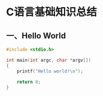 # C语言基础知识总结

## 一、Hello World

```c
#include <stdio.h>

int main(int argc, char *argv[])
{
    printf("Hello world!\n");
    
    return 0;
}
```

